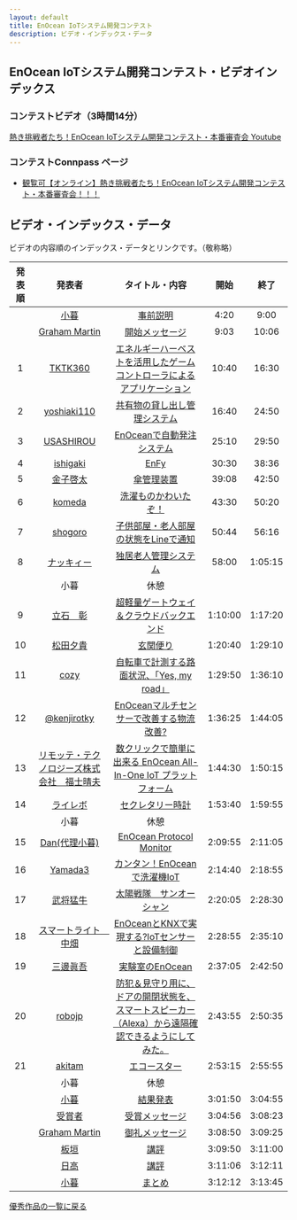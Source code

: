 ```yaml
---
layout: default
title: EnOcean IoTシステム開発コンテスト
description: ビデオ・インデックス・データ
---
```


## EnOcean IoTシステム開発コンテスト・ビデオインデックス

### コンテストビデオ（3時間14分）

[熱き挑戦者たち！EnOcean IoTシステム開発コンテスト・本番審査会 Youtube](https://youtu.be/A-DtBxktZXk?t=244)

<!--
<iframe width="560" height="315" src="https://www.youtube.com/embed/A-DtBxktZXk?start=244" frameborder="0" allow="accelerometer; autoplay; clipboard-write; encrypted-media; gyroscope; picture-in-picture" allowfullscreen></iframe>
-->

### コンテストConnpass ページ

- [観覧可【オンライン】熱き挑戦者たち！EnOcean IoTシステム開発コンテスト・本番審査会！！！ ](https://algyan.connpass.com/event/191271/)

## ビデオ・インデックス・データ

ビデオの内容順のインデックス・データとリンクです。（敬称略）

| 発表順 | 発表者 | タイトル・内容 | 開始 | 終了 |
|:-:|:-:|:-:|:-:|:-:|
|  | [小暮](https://youtu.be/A-DtBxktZXk?4m20s) | [事前説明](https://youtu.be/A-DtBxktZXk?4m20s) | 4:20 | 9:00 |
|  | [Graham Martin](https://youtu.be/A-DtBxktZXk?9m03s) | [開始メッセージ](https://youtu.be/A-DtBxktZXk?9m03s) | 9:03 | 10:06 |
| 1 | [TKTK360](https://youtu.be/A-DtBxktZXk?10m40s) | [エネルギーハーベストを活用したゲームコントローラによるアプリケーション](https://youtu.be/A-DtBxktZXk?10m40s) | 10:40 | 16:30 |
| 2 | [yoshiaki110](https://youtu.be/A-DtBxktZXk?16m40s) | [共有物の貸し出し管理システム](https://youtu.be/A-DtBxktZXk?16m40s) | 16:40 | 24:50 |
| 3 | [USASHIROU](https://youtu.be/A-DtBxktZXk?25m10s) | [EnOceanで自動発注システム](https://youtu.be/A-DtBxktZXk?25m10s) | 25:10 | 29:50 |
| 4 | [ishigaki](https://youtu.be/A-DtBxktZXk?30m30s) | [EnFy](https://youtu.be/A-DtBxktZXk?30m30s) | 30:30 | 38:36 |
| 5 | [金子啓太](https://youtu.be/A-DtBxktZXk?39m08s) | [傘管理装置](https://youtu.be/A-DtBxktZXk?39m08s) | 39:08 | 42:50 |
| 6 | [komeda](https://youtu.be/A-DtBxktZXk?43m30s) | [洗濯ものかわいたぞ！](https://youtu.be/A-DtBxktZXk?43m30s) | 43:30 | 50:20 |
| 7 | [shogoro](https://youtu.be/A-DtBxktZXk?50m44s) | [子供部屋・老人部屋の状態をLineで通知](https://youtu.be/A-DtBxktZXk?50m44s) | 50:44 | 56:16 |
| 8 | [ナッキィー](https://youtu.be/A-DtBxktZXk?58m00s) | [独居老人管理システム](https://youtu.be/A-DtBxktZXk?58m00s) | 58:00 | 1:05:15 |
| | 小暮 | 休憩 | | |
| 9 | [立石　彰](https://youtu.be/A-DtBxktZXk?1h10m00s) | [超軽量ゲートウェイ＆クラウドバックエンド](https://youtu.be/A-DtBxktZXk?1h10m00s) | 1:10:00 | 1:17:20 |
| 10 | [松田夕貴](https://youtu.be/A-DtBxktZXk?1h20m40s) | [玄関便り](https://youtu.be/A-DtBxktZXk?1h20m40s) | 1:20:40 | 1:29:10 |
| 11 | [cozy](https://youtu.be/A-DtBxktZXk?1h29m50s) | [自転車で計測する路面状況、「Yes, my road」](https://youtu.be/A-DtBxktZXk?1h29m50s) | 1:29:50 | 1:36:10 |
| 12 | [@kenjirotky](https://youtu.be/A-DtBxktZXk?1h36m25s) | [EnOceanマルチセンサーで改善する物流改善?](https://youtu.be/A-DtBxktZXk?1h36m25s) | 1:36:25 | 1:44:05 |
| 13 | [リモッテ・テクノロジーズ株式会社　福士晴夫](https://youtu.be/A-DtBxktZXk?1h44m30s) | [数クリックで簡単に出来る EnOcean All-In-One IoT プラットフォーム](https://youtu.be/A-DtBxktZXk?1h44m30s) | 1:44:30 | 1:50:15 |
| 14 | [ライレボ](https://youtu.be/A-DtBxktZXk?1h53m40s) | [セクレタリー時計](https://youtu.be/A-DtBxktZXk?1h53m40s) | 1:53:40 | 1:59:55 |
| | 小暮 | 休憩 | | |
| 15 | [Dan(代理小暮)](https://youtu.be/A-DtBxktZXk?2h09m55s) | [EnOcean Protocol Monitor](https://youtu.be/A-DtBxktZXk?2h09m55s) | 2:09:55 | 2:11:05 |
| 16 | [Yamada3](https://youtu.be/A-DtBxktZXk?2h14m40s) | [カンタン！EnOceanで洗濯機IoT](https://youtu.be/A-DtBxktZXk?2h14m40s) | 2:14:40 | 2:18:55 |
| 17 | [武将猛牛](https://youtu.be/A-DtBxktZXk?2h20m05s) | [太陽戦隊　サンオーシャン](https://youtu.be/A-DtBxktZXk?2h20m05s) | 2:20:05 | 2:28:30 |
| 18 | [スマートライト　中畑](https://youtu.be/A-DtBxktZXk?2h28m55s) | [EnOceanとKNXで実現する?IoTセンサーと設備制御](https://youtu.be/A-DtBxktZXk?2h28m55s) | 2:28:55 | 2:35:10 |
| 19 | [三邊眞吾](https://youtu.be/A-DtBxktZXk?2h37m05s) | [実験室のEnOcean](https://youtu.be/A-DtBxktZXk?2h37m05s) | 2:37:05 | 2:42:50 |
| 20 | [robojp](https://youtu.be/A-DtBxktZXk?2h43m55s) | [防犯＆見守り用に、ドアの開閉状態を、スマートスピーカー（Alexa）から遠隔確認できるようにしてみた。](https://youtu.be/A-DtBxktZXk?2h43m55s) | 2:43:55 | 2:50:35 |
| 21 | [akitam](https://youtu.be/A-DtBxktZXk?2h53m15s) | [エコースター](https://youtu.be/A-DtBxktZXk?2h53m15s) | 2:53:15 | 2:55:55 |
| | 小暮 | 休憩 | | |
|  | [小暮](https://youtu.be/A-DtBxktZXk?3h01m50s) | [結果発表](https://youtu.be/A-DtBxktZXk?3h01m50s) | 3:01:50 | 3:04:55 |
|  | [受賞者](https://youtu.be/A-DtBxktZXk?3h04m56s) | [受賞メッセージ](https://youtu.be/A-DtBxktZXk?3h04m56s) | 3:04:56 | 3:08:23 |
|  | [Graham Martin](https://youtu.be/A-DtBxktZXk?3h08m50s) | [御礼メッセージ](https://youtu.be/A-DtBxktZXk?3h08m50s) | 3:08:50 | 3:09:25 |
|  | [板垣](https://youtu.be/A-DtBxktZXk?3h09m50s) | [講評](https://youtu.be/A-DtBxktZXk?3h09m50s) | 3:09:50 | 3:11:00 |
|  | [日高](https://youtu.be/A-DtBxktZXk?3h11m06s) | [講評](https://youtu.be/A-DtBxktZXk?3h11m06s) | 3:11:06 | 3:12:11 |
|  | [小暮](https://youtu.be/A-DtBxktZXk?3h12m12s) | [まとめ](https://youtu.be/A-DtBxktZXk?3h12m12s) | 3:12:12 | 3:13:45 |

<!-- 以下の行は残してください！ -->
[優秀作品の一覧に戻る](index)
